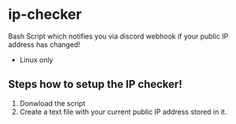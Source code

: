 # ip-checker
Bash Script which notifies you via discord webhook if your public IP address has changed!

- Linux only

## Steps how to setup the IP checker!

1. Donwload the script
2. Create a text file with your current public IP address stored in it.
 
